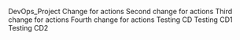DevOps_Project
Change for actions
Second change for actions
Third change for actions
Fourth change for actions
Testing CD
Testing CD1
Testing CD2
